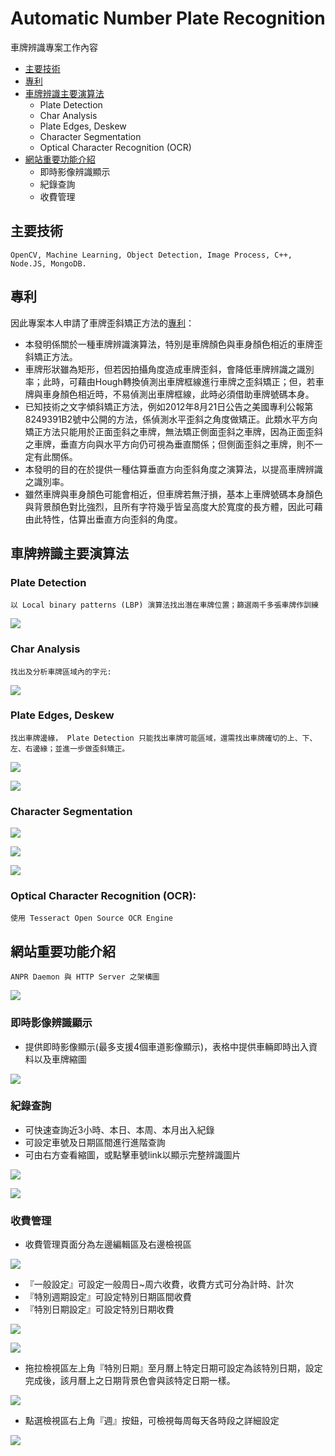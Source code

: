 # Automatic Number Plate Recognition

車牌辨識專案工作內容

* [主要技術](#主要技術)
* [專利](#專利)
* [車牌辨識主要演算法](#車牌辨識主要演算法)
  * Plate Detection
  * Char Analysis
  * Plate Edges, Deskew
  * Character Segmentation
  * Optical Character Recognition (OCR)
* [網站重要功能介紹](#網站重要功能介紹)
  * 即時影像辨識顯示
  * 紀錄查詢
  * 收費管理

## 主要技術

```
OpenCV, Machine Learning, Object Detection, Image Process, C++, Node.JS, MongoDB.
```

## 專利

因此專案本人申請了車牌歪斜矯正方法的[專利](https://github.com/hulanpei/Automatic-Number-Plate-Recognition/blob/master/resources/%E8%BB%8A%E7%89%8C%E6%AD%AA%E6%96%9C%E7%9F%AF%E6%AD%A3%E6%96%B9%E6%B3%95%202016-9-12.pdf)：

* 本發明係關於一種車牌辨識演算法，特別是車牌顏色與車身顏色相近的車牌歪斜矯正方法。
* 車牌形狀雖為矩形，但若因拍攝角度造成車牌歪斜，會降低車牌辨識之識別率；此時，可藉由Hough轉換偵測出車牌框線進行車牌之歪斜矯正；但，若車牌與車身顏色相近時，不易偵測出車牌框線，此時必須借助車牌號碼本身。
* 已知技術之文字傾斜矯正方法，例如2012年8月21日公告之美國專利公報第8249391B2號中公開的方法，係偵測水平歪斜之角度做矯正。此類水平方向矯正方法只能用於正面歪斜之車牌，無法矯正側面歪斜之車牌，因為正面歪斜之車牌，垂直方向與水平方向仍可視為垂直關係；但側面歪斜之車牌，則不一定有此關係。
* 本發明的目的在於提供一種估算垂直方向歪斜角度之演算法，以提高車牌辨識之識別率。
* 雖然車牌與車身顏色可能會相近，但車牌若無汙損，基本上車牌號碼本身顏色與背景顏色對比強烈，且所有字符幾乎皆呈高度大於寬度的長方體，因此可藉由此特性，估算出垂直方向歪斜的角度。

## 車牌辨識主要演算法

### Plate Detection

```
以 Local binary patterns (LBP) 演算法找出潛在車牌位置；篩選兩千多張車牌作訓練
```

![](https://github.com/hulanpei/Automatic-Number-Plate-Recognition/blob/master/resources/plates.png)

### Char Analysis

```
找出及分析車牌區域內的字元:
```

![](https://github.com/hulanpei/Automatic-Number-Plate-Recognition/blob/master/resources/char-analysis.jpg)

###	Plate Edges, Deskew

```
找出車牌邊緣， Plate Detection 只能找出車牌可能區域，還需找出車牌確切的上、下、左、右邊緣；並進一步做歪斜矯正。
```

![](https://github.com/hulanpei/Automatic-Number-Plate-Recognition/blob/master/resources/plate-lines.JPG)

![](https://github.com/hulanpei/Automatic-Number-Plate-Recognition/blob/master/resources/deskew.png)

###	Character Segmentation

![](https://github.com/hulanpei/Automatic-Number-Plate-Recognition/blob/master/resources/after_cleaning_AAB3010_1.jpg)

![](https://github.com/hulanpei/Automatic-Number-Plate-Recognition/blob/master/resources/clean_filters_cleaning_AAB3010_1.jpg)

![](https://github.com/hulanpei/Automatic-Number-Plate-Recognition/blob/master/resources/histograms_AAB3010_1.jpg)

###	Optical Character Recognition (OCR):

```
使用 Tesseract Open Source OCR Engine
```

## 網站重要功能介紹

```
ANPR Daemon 與 HTTP Server 之架構圖
```

![](https://github.com/hulanpei/Automatic-Number-Plate-Recognition/blob/master/resources/architecture.png)

### 即時影像辨識顯示

* 提供即時影像顯示(最多支援4個車道影像顯示)，表格中提供車輛即時出入資料以及車牌縮圖

![](https://github.com/hulanpei/Automatic-Number-Plate-Recognition/blob/master/resources/live.png)

### 紀錄查詢

* 可快速查詢近3小時、本日、本周、本月出入紀錄
* 可設定車號及日期區間進行進階查詢
* 可由右方查看縮圖，或點擊車號link以顯示完整辨識圖片

![](https://github.com/hulanpei/Automatic-Number-Plate-Recognition/blob/master/resources/record-1.png)

![](https://github.com/hulanpei/Automatic-Number-Plate-Recognition/blob/master/resources/record-2.png)

### 收費管理

* 收費管理頁面分為左邊編輯區及右邊檢視區

![](https://github.com/hulanpei/Automatic-Number-Plate-Recognition/blob/master/resources/fee-1.png)

* 『一般設定』可設定一般周日~周六收費，收費方式可分為計時、計次
* 『特別週期設定』可設定特別日期區間收費
*	『特別日期設定』可設定特別日期收費

![](https://github.com/hulanpei/Automatic-Number-Plate-Recognition/blob/master/resources/fee-2.png)

![](https://github.com/hulanpei/Automatic-Number-Plate-Recognition/blob/master/resources/fee-3.png)

* 拖拉檢視區左上角『特別日期』至月曆上特定日期可設定為該特別日期，設定完成後，該月曆上之日期背景色會與該特定日期一樣。

![](https://github.com/hulanpei/Automatic-Number-Plate-Recognition/blob/master/resources/fee-4.png)

*	點選檢視區右上角『週』按鈕，可檢視每周每天各時段之詳細設定

![](https://github.com/hulanpei/Automatic-Number-Plate-Recognition/blob/master/resources/fee-5.png)

